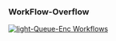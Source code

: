 ### WorkFlow-Overflow
[![light-Queue-Enc Workflows](https://github.com/Colserra-R3n/fun/actions/workflows/encoder.yml/badge.svg)](https://github.com/Colserra-R3n/fun/actions/workflows/encoder.yml)
